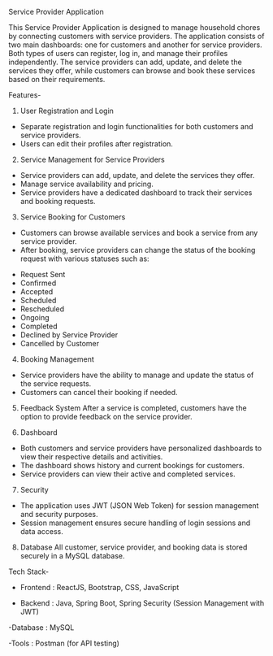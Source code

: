Service Provider Application

This Service Provider Application is designed to manage household chores by connecting customers with service providers. The application consists of two main dashboards: one for customers and another for service providers. Both types of users can register, log in, and manage their profiles independently. The service providers can add, update, and delete the services they offer, while customers can browse and book these services based on their requirements.

Features-

1. User Registration and Login
* Separate registration and login functionalities for both customers and service providers.
* Users can edit their profiles after registration.

2. Service Management for Service Providers
* Service providers can add, update, and delete the services they offer.
* Manage service availability and pricing.
* Service providers have a dedicated dashboard to track their services and booking requests.

3. Service Booking for Customers
* Customers can browse available services and book a service from any service provider.
* After booking, service providers can change the status of the booking request with various statuses such as:
- Request Sent
- Confirmed
- Accepted
- Scheduled
- Rescheduled
- Ongoing
- Completed
- Declined by Service Provider
- Cancelled by Customer

4. Booking Management
* Service providers have the ability to manage and update the status of the service requests.
* Customers can cancel their booking if needed.

5. Feedback System
After a service is completed, customers have the option to provide feedback on the service provider.

7. Dashboard
* Both customers and service providers have personalized dashboards to view their respective details and activities.
* The dashboard shows history and current bookings for customers.
* Service providers can view their active and completed services.

7. Security
* The application uses JWT (JSON Web Token) for session management and security purposes.
* Session management ensures secure handling of login sessions and data access.

8. Database
All customer, service provider, and booking data is stored securely in a MySQL database.




Tech Stack-
- Frontend : ReactJS, Bootstrap, CSS, JavaScript

- Backend : Java, Spring Boot, Spring Security (Session Management with JWT)

-Database : MySQL

-Tools : Postman (for API testing)
